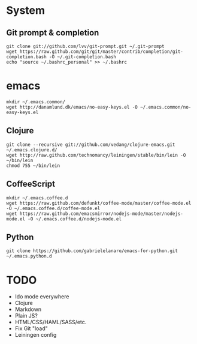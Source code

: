 # System

## Git prompt & completion

```
git clone git://github.com/lvv/git-prompt.git ~/.git-prompt
wget https://raw.github.com/git/git/master/contrib/completion/git-completion.bash -O ~/.git-completion.bash
echo "source ~/.bashrc_personal" >> ~/.bashrc
```

# emacs

```
mkdir ~/.emacs.common/
wget http://danamlund.dk/emacs/no-easy-keys.el -O ~/.emacs.common/no-easy-keys.el
```

## Clojure

```
git clone --recursive git://github.com/vedang/clojure-emacs.git ~/.emacs.clojure.d/
wget http://raw.github.com/technomancy/leiningen/stable/bin/lein -O ~/bin/lein
chmod 755 ~/bin/lein
```

## CoffeeScript

```
mkdir ~/.emacs.coffee.d
wget https://raw.github.com/defunkt/coffee-mode/master/coffee-mode.el -O ~/.emacs.coffee.d/coffee-mode.el
wget https://raw.github.com/emacsmirror/nodejs-mode/master/nodejs-mode.el -O ~/.emacs.coffee.d/nodejs-mode.el
```

## Python

`git clone https://github.com/gabrielelanaro/emacs-for-python.git ~/.emacs.python.d`

# TODO

- Ido mode everywhere
- Clojure
- Markdown
- Plain JS?
- HTML/CSS/HAML/SASS/etc.
- Fix Git "load"
- Leiningen config
